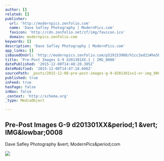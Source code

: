 ```yaml
---
author: []
related: []
publisher:
  url: 'http://modernpics.zenfolio.com'
  name: 'Dave Safley Photography | ModernPics.com'
  favicon: 'http://cdn.zenfolio.net/zf/img/favicon.ico'
  domain: modernpics.zenfolio.com
keywords: []
description: 'Dave Safley Photography | ModernPics.com'
app_links: []
isBasedOnUrl: 'http://modernpics.zenfolio.com/p529153900/h1cc3ad21#he5b2f44'
title: 'Pre-Post Images G-9 d201301XX.1 | IMG_0008'
datePublished: '2015-12-08T14:48:20.385Z'
dateModified: '2015-12-08T14:47:18.606Z'
sourcePath: _posts/2015-12-08-pre-post-images-g-9-d201301xx1-or-img_0008.md
published: true
inFeed: true
hasPage: false
inNav: false
_context: 'http://schema.org'
_type: MediaObject

---
```

<article style=""><h1>Pre-Post Images G-9 d201301XX&amp;period;1 &amp;vert; IMG&amp;lowbar;0008</h1><p>Dave Safley Photography &amp;vert; ModernPics&amp;period;com</p><img src="http://modernpics.zenfolio.com/img/s/v-3/p482585889-4.jpg" /></article>
